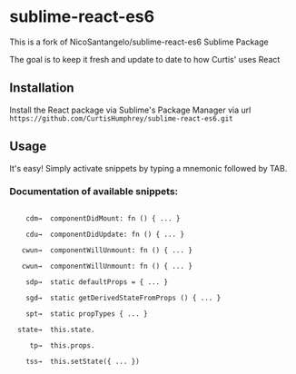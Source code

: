 # sublime-react-es6

This is a fork of NicoSantangelo/sublime-react-es6 Sublime Package 

The goal is to keep it fresh and update to date to how Curtis' uses React

## Installation

Install the React package via Sublime's Package Manager via url
```https://github.com/CurtisHumphrey/sublime-react-es6.git```

## Usage

It's easy! Simply activate snippets by typing a mnemonic followed by TAB.

### Documentation of available snippets:
```

    cdm→  componentDidMount: fn () { ... }

    cdu→  componentDidUpdate: fn () { ... }

   cwun→  componentWillUnmount: fn () { ... }

   cwun→  componentWillUnmount: fn () { ... }

    sdp→  static defaultProps = { ... } 

    sgd→  static getDerivedStateFromProps () { ... }

    spt→  static propTypes { ... }

  state→  this.state.

     tp→  this.props.

    tss→  this.setState({ ... })

```
